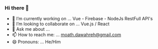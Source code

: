 ### Hi there 👋
 

- 🔭 I’m currently working on ... Vue - Firebase - NodeJs RestFull API's
- 👯 I’m looking to collaborate on ... Vue.js / React
- 💬 Ask me about ...
- 📫 How to reach me: ... moath.dawahreh@gmail.com
- 😄 Pronouns: ... He/Him
 

